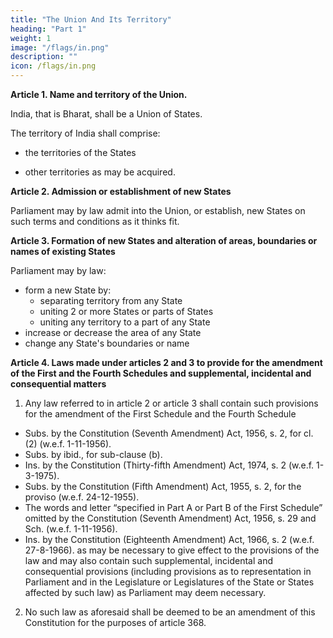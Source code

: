```yaml
---
title: "The Union And Its Territory"
heading: "Part 1"
weight: 1
image: "/flags/in.png"
description: ""
icon: /flags/in.png
---
```



**Article 1. Name and territory of the Union.**

India, that is Bharat, shall be a Union of States.

<!-- [(2) The States and the territories thereof shall be as specified in the First Schedule.] -->
The territory of India shall comprise:
- the territories of the States
<!-- [(b) the Union territories specified in the First Schedule; and] -->
- other territories as may be acquired.


**Article 2. Admission or establishment of new States**

Parliament may by law admit into the Union, or establish, new States on such terms and conditions as it thinks fit.

<!-- 2A.
 [Sikkim to be associated with the Union.] Omitted by the Constitution (Thirty-sixth Amendment)
Act, 1975, s. 5 (w.e.f. 26-4-1975). -->


**Article 3. Formation of new States and alteration of areas, boundaries or names of existing States**

Parliament may by law:
- form a new State by:
  - separating territory from any State
  - uniting 2 or more States or parts of States
  - uniting any territory to a part of any State
- increase or decrease the area of any State
- change any State's boundaries or name


<!-- [Provided that no Bill for the purpose shall be introduced in either House of Parliament except on the
recommendation of the President and unless, where the proposal contained in the Bill affects the area,
boundaries or name of any of the States 5 , the Bill has been referred by the President to the Legislature of
that State for expressing its views thereon within such period as may be specified in the reference or within
such further period as the President may allow and the period so specified or allowed has expired.]

[Explanation I.—In this article, in clauses (a) to (e), “State” includes a Union territory, but in the
proviso, “State” does not include a Union territory.

Explanation II.—The power conferred on Parliament by clause (a) includes the power to form a new
State or Union territory by uniting a part of any State or Union territory to any other State or Union
territory.] -->


**Article 4. Laws made under articles 2 and 3 to provide for the amendment of the First and the Fourth Schedules and supplemental, incidental and consequential matters**

1. Any law referred to in article 2 or article 3 shall contain such provisions for the amendment of the First Schedule and the Fourth Schedule

- Subs. by the Constitution (Seventh Amendment) Act, 1956, s. 2, for cl. (2) (w.e.f. 1-11-1956).
- Subs. by ibid., for sub-clause (b).
- Ins. by the Constitution (Thirty-fifth Amendment) Act, 1974, s. 2 (w.e.f. 1-3-1975).
- Subs. by the Constitution (Fifth Amendment) Act, 1955, s. 2, for the proviso (w.e.f. 24-12-1955).
- The words and letter “specified in Part A or Part B of the First Schedule” omitted by the Constitution (Seventh Amendment) Act, 1956, s. 29 and Sch. (w.e.f. 1-11-1956).
- Ins. by the Constitution (Eighteenth Amendment) Act, 1966, s. 2 (w.e.f. 27-8-1966). as may be necessary to give effect to the provisions of the law and may also contain such supplemental, incidental and consequential provisions (including provisions as to representation in Parliament and in the Legislature or Legislatures of the State or States affected by such law) as Parliament may deem necessary.

2. No such law as aforesaid shall be deemed to be an amendment of this Constitution for the purposes
of article 368.

